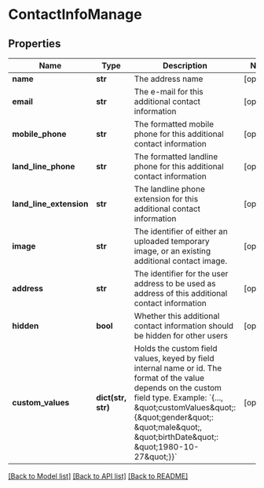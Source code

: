 # ContactInfoManage

## Properties
Name | Type | Description | Notes
------------ | ------------- | ------------- | -------------
**name** | **str** | The address name | [optional] 
**email** | **str** | The e-mail for this additional contact information | [optional] 
**mobile_phone** | **str** | The formatted mobile phone for this additional contact information  | [optional] 
**land_line_phone** | **str** | The formatted landline phone for this additional contact information  | [optional] 
**land_line_extension** | **str** | The landline phone extension for this additional contact information  | [optional] 
**image** | **str** | The identifier of either an uploaded temporary image, or an existing additional contact image.  | [optional] 
**address** | **str** | The identifier for the user address to be used as address of this additional contact information  | [optional] 
**hidden** | **bool** | Whether this additional contact information should be hidden for other users  | [optional] 
**custom_values** | **dict(str, str)** | Holds the custom field values, keyed by field internal name or id. The format of the value depends on the custom field type. Example: &#x60;{..., \&quot;customValues\&quot;: {\&quot;gender\&quot;: \&quot;male\&quot;, \&quot;birthDate\&quot;: \&quot;1980-10-27\&quot;}}&#x60;  | [optional] 

[[Back to Model list]](../README.md#documentation-for-models) [[Back to API list]](../README.md#documentation-for-api-endpoints) [[Back to README]](../README.md)


